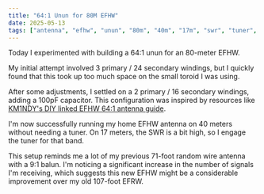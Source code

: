 ```yaml
---
title: "64:1 Unun for 80M EFHW"
date: 2025-05-13
tags: ["antenna", "efhw", "unun", "80m", "40m", "17m", "swr", "tuner", "random wire", "balun"]
---
```

Today I experimented
with building a 64:1 unun
for an 80-meter EFHW.

My initial attempt involved 3 primary / 24 secondary windings,
but I quickly found that this took up too much space
on the small toroid I was using.

After some adjustments,
I settled on a 2 primary / 16 secondary windings,
adding a 100pF capacitor.
This configuration was inspired
by resources like
[KM1NDY's DIY linked EFHW 64:1 antenna guide](https://km1ndy.com/diy-linked-efhw-64-to-1-antenna/).

I'm now successfully running my home EFHW antenna
on 40 meters without needing a tuner.
On 17 meters,
the SWR is a bit high,
so I engage the tuner for that band.

This setup reminds me a lot
of my previous 71-foot random wire antenna
with a 9:1 balun.
I'm noticing a significant increase
in the number of signals I'm receiving,
which suggests this new EFHW might be a considerable improvement
over my old 107-foot EFRW.

<!--more-->
